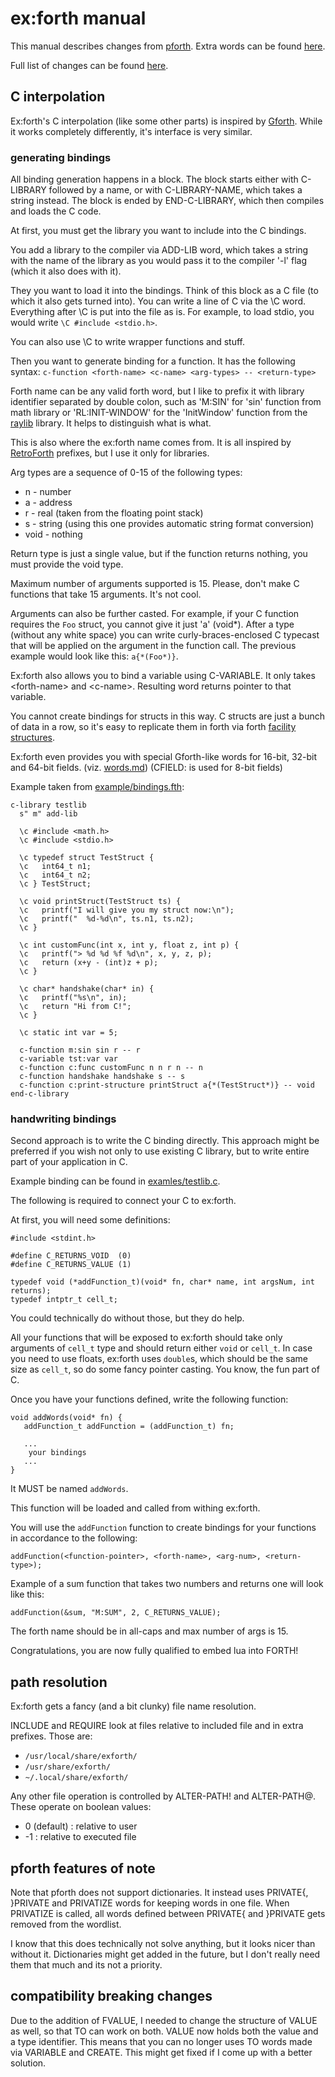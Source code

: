 # ex:forth manual
This manual describes changes from
[pforth](https://www.softsynth.com/pforth/).
Extra words can be found [here](words.md).

Full list of changes can be found
[here](changes.md).

## C interpolation

Ex:forth's C interpolation (like some other parts) is inspired by
[Gforth](https://gforth.org/).
While it works completely differently, it's interface is very similar.

### generating bindings

All binding generation happens in a block.
The block starts either with C-LIBRARY followed by a name, or with
C-LIBRARY-NAME, which takes a string instead.
The block is ended by END-C-LIBRARY, which then compiles and loads the C code.

At first, you must get the library you want to include into the C bindings.

You add a library to the compiler via ADD-LIB word, which takes a string with
the name of the library as you would pass it to the compiler '-l' flag
(which it also does with it).

They you want to load it into the bindings.
Think of this block as a C file (to which it also gets turned into).
You can write a line of C via the \C word. Everything after \C is put
into the file as is.
For example, to load stdio, you would write `\C #include <stdio.h>`.

You can also use \C to write wrapper functions and stuff.

Then you want to generate binding for a function.
It has the following syntax:
`c-function <forth-name> <c-name> <arg-types> -- <return-type>`

Forth name can be any valid forth word, but I like to prefix it with
library identifier separated by double colon, such as 'M:SIN' for 'sin' function
from math library or 'RL:INIT-WINDOW' for the 'InitWindow' function from the
[raylib](https://www.raylib.com/)
library.
It helps to distinguish what is what.

This is also where the ex:forth name comes from.
It is all inspired by
[RetroForth](https://retroforth.org/)
prefixes, but I use it only for libraries.

Arg types are a sequence of 0-15 of the following types:

- n - number
- a - address
- r - real (taken from the floating point stack)
- s - string (using this one provides automatic string format conversion)
- void - nothing

Return type is just a single value, but if the function returns nothing, you
must provide the void type.

Maximum number of arguments supported is 15.
Please, don't make C functions that take 15 arguments.
It's not cool.

Arguments can also be further casted. For example, if your C function requires
the `Foo` struct, you cannot give it just 'a' (void*).
After a type (without any white space) you can write curly-braces-enclosed
C typecast that will be applied on the argument in the function call.
The previous example would look like this: `a{*(Foo*)}`.

Ex:forth also allows you to bind a variable using C-VARIABLE.
It only takes \<forth-name\> and \<c-name\>.
Resulting word returns pointer to that variable.

You cannot create bindings for structs in this way.
C structs are just a bunch of data in a row, so it's easy to replicate them
in forth via forth
[facility structures](https://forth-standard.org/standard/facility/BEGIN-STRUCTURE).

Ex:forth even provides you with special Gforth-like words for 16-bit,
32-bit and 64-bit fields. (viz.
[words.md](words.md))
(CFIELD: is used for 8-bit fields)

Example taken from
[example/bindings.fth](../example/bindings.fth):

```
c-library testlib
  s" m" add-lib

  \c #include <math.h>
  \c #include <stdio.h>

  \c typedef struct TestStruct {
  \c   int64_t n1;
  \c   int64_t n2;
  \c } TestStruct;

  \c void printStruct(TestStruct ts) { 
  \c   printf("I will give you my struct now:\n");
  \c   printf("  %d-%d\n", ts.n1, ts.n2);
  \c } 

  \c int customFunc(int x, int y, float z, int p) {
  \c   printf("> %d %d %f %d\n", x, y, z, p);
  \c   return (x+y - (int)z + p);
  \c }

  \c char* handshake(char* in) {
  \c   printf("%s\n", in);
  \c   return "Hi from C!";
  \c } 

  \c static int var = 5;

  c-function m:sin sin r -- r
  c-variable tst:var var
  c-function c:func customFunc n n r n -- n
  c-function handshake handshake s -- s
  c-function c:print-structure printStruct a{*(TestStruct*)} -- void
end-c-library
```

### handwriting bindings

Second approach is to write the C binding directly.
This approach might be preferred if you wish not only to use existing C library,
but to write entire part of your application in C.

Example binding can be found in
[examles/testlib.c](../example/testlib.c).

The following is required to connect your C to ex:forth.

At first, you will need some definitions:

```
#include <stdint.h>

#define C_RETURNS_VOID  (0)
#define C_RETURNS_VALUE (1)

typedef void (*addFunction_t)(void* fn, char* name, int argsNum, int returns);
typedef intptr_t cell_t;
```
You could technically do without those, but they do help.

All your functions that will be exposed to ex:forth should take only
arguments of `cell_t` type and should return either `void` or `cell_t`.
In case you need to use floats, ex:forth uses `double`s, which should be the
same size as `cell_t`, so do some fancy pointer casting.
You know, the fun part of C.

Once you have your functions defined, write the following function:

```
void addWords(void* fn) {
   addFunction_t addFunction = (addFunction_t) fn;

   ...
    your bindings
   ...
}
```

It MUST be named `addWords`.

This function will be loaded and called from withing ex:forth.

You will use the `addFunction` function to create bindings for your functions
in accordance to the following:

```
addFunction(<function-pointer>, <forth-name>, <arg-num>, <return-type>);
```

Example of a sum function that takes two numbers and returns one will look
like this:

```
addFunction(&sum, "M:SUM", 2, C_RETURNS_VALUE);
```

The forth name should be in all-caps and max number of args is 15.

Congratulations, you are now fully qualified to embed lua into FORTH!

## path resolution

Ex:forth gets a fancy (and a bit clunky) file name resolution.

INCLUDE and REQUIRE look at files relative to included file and in
extra prefixes.
Those are:

- `/usr/local/share/exforth/`
- `/usr/share/exforth/`
- `~/.local/share/exforth/`

Any other file operation is controlled by ALTER-PATH! and ALTER-PATH@.
These operate on boolean values:

- 0 (default) : relative to user
- -1 : relative to executed file


## pforth features of note

Note that pforth does not support dictionaries.
It instead uses PRIVATE{, }PRIVATE and PRIVATIZE words for keeping
words in one file.
When PRIVATIZE is called, all words defined between PRIVATE{ and }PRIVATE
gets removed from the wordlist.

I know that this does technically not solve anything, but it looks nicer
than without it.
Dictionaries might get added in the future, but I don't really need them that
much and its not a priority.

## compatibility breaking changes

Due to the addition of FVALUE, I needed to change the structure of VALUE
as well, so that TO can work on both.
VALUE now holds both the value and a type identifier.
This means that you can no longer uses TO words made via VARIABLE and CREATE.
This might get fixed if I come up with a better solution.
